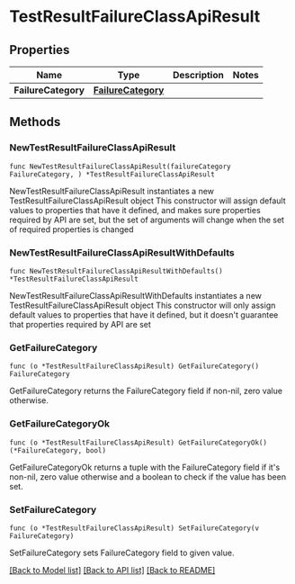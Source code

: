 # TestResultFailureClassApiResult

## Properties

Name | Type | Description | Notes
------------ | ------------- | ------------- | -------------
**FailureCategory** | [**FailureCategory**](FailureCategory.md) |  | 

## Methods

### NewTestResultFailureClassApiResult

`func NewTestResultFailureClassApiResult(failureCategory FailureCategory, ) *TestResultFailureClassApiResult`

NewTestResultFailureClassApiResult instantiates a new TestResultFailureClassApiResult object
This constructor will assign default values to properties that have it defined,
and makes sure properties required by API are set, but the set of arguments
will change when the set of required properties is changed

### NewTestResultFailureClassApiResultWithDefaults

`func NewTestResultFailureClassApiResultWithDefaults() *TestResultFailureClassApiResult`

NewTestResultFailureClassApiResultWithDefaults instantiates a new TestResultFailureClassApiResult object
This constructor will only assign default values to properties that have it defined,
but it doesn't guarantee that properties required by API are set

### GetFailureCategory

`func (o *TestResultFailureClassApiResult) GetFailureCategory() FailureCategory`

GetFailureCategory returns the FailureCategory field if non-nil, zero value otherwise.

### GetFailureCategoryOk

`func (o *TestResultFailureClassApiResult) GetFailureCategoryOk() (*FailureCategory, bool)`

GetFailureCategoryOk returns a tuple with the FailureCategory field if it's non-nil, zero value otherwise
and a boolean to check if the value has been set.

### SetFailureCategory

`func (o *TestResultFailureClassApiResult) SetFailureCategory(v FailureCategory)`

SetFailureCategory sets FailureCategory field to given value.



[[Back to Model list]](../README.md#documentation-for-models) [[Back to API list]](../README.md#documentation-for-api-endpoints) [[Back to README]](../README.md)



